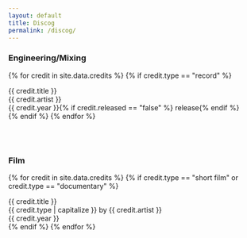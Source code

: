 ```yaml
---
layout: default
title: Discog
permalink: /discog/
---
```


<div class="row mt-2">
  <div class="col">
   <h3>Engineering/Mixing</h3>
  </div>
</div>

{% for credit in site.data.credits %}
  {% if credit.type == "record" %}
<div class="row mt-2">
<div class="col-lg-4 col-md-5 col-sm-4 col-xs-12">
   <span class="credit-title">{{ credit.title }}</span> 
</div>
<div class="col-lg-4 col-md-4 col-sm-4 hidden-xs">
   <span class="credit-artist">{{ credit.artist }}</span>
</div>
<div class="col-lg-4 col-md-3 col-sm-4 hidden-xs">
   <span class="credit-year">{{ credit.year }}</span>{% if credit.released == "false" %}<span> release</span>{% endif %}
</div>
</div>
{% endif %}
{% endfor %}

<br><br> 

<div class="row mt-2">
  <div class="col">
   <h3>Film</h3>
  </div>
</div>

{% for credit in site.data.credits %}
  {% if credit.type == "short film" or credit.type == "documentary" %}
<div class="row mt-2">
  <div class="col-lg-4 col-md-5 col-sm-4 col-xs-12">
   <span class="credit-title">{{ credit.title }}</span>
  </div>
  <div class="col-lg-4 col-md-4 col-sm-4 hidden-xs">
   <span class="credit-type">{{ credit.type | capitalize }}</span> by <span class="credit-artist">{{ credit.artist }}</span>
  </div>
  <div class="col-lg-4 col-md-3 col-sm-4 hidden-xs">
   <span class="credit-year">{{ credit.year }}</span>
  </div>
</div>
  {% endif %}
{% endfor %}

